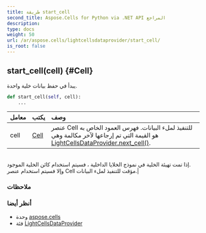 ```yaml
---
title: طريقة start_cell
second_title: Aspose.Cells for Python via .NET API المراجع
description:
type: docs
weight: 50
url: /ar/aspose.cells/lightcellsdataprovider/start_cell/
is_root: false
---
```

##  start_cell(cell) {#Cell}
يبدأ في حفظ بيانات خلية واحدة.



```python
def start_cell(self, cell):
    ...
```


| معامل| يكتب| وصف|
| :- | :- | :- |
| cell | [Cell](/cells/python-net/ar/aspose.cells/cell) | عنصر Cell للتنفيذ لملء البيانات. فهرس العمود الخاص به هو القيمة التي تم إرجاعها لآخر مكالمة وهي [LightCellsDataProvider.next_cell()](/cells/python-net/ar/aspose.cells/lightcellsdataprovider/next_cell).<br/>إذا تمت تهيئة الخلية في نموذج الخلايا الداخلية ، فسيتم استخدام كائن الخلية الموجود.<br/> وإلا فسيتم استخدام عنصر Cell مؤقت للتنفيذ لملء البيانات.|
###  ملاحظات




###  أنظر أيضا

* وحدة [aspose.cells](../../)
* فئة [LightCellsDataProvider](/cells/python-net/ar/aspose.cells/lightcellsdataprovider)
